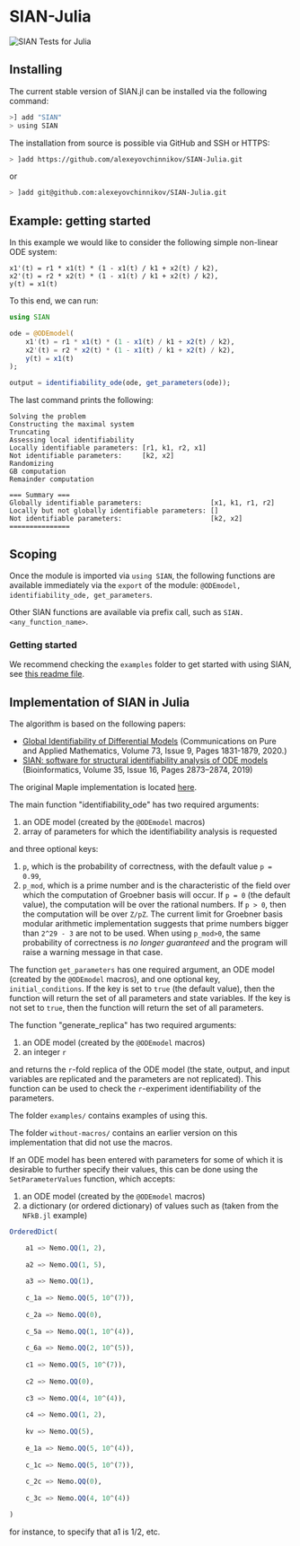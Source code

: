 # SIAN-Julia
![SIAN Tests for Julia](https://github.com/iliailmer/SIAN-Julia/workflows/SIAN%20Tests%20for%20Julia/badge.svg)

## Installing

The current stable version of SIAN.jl can be installed via the following command:

```zsh
>] add "SIAN"
> using SIAN
```

The installation from source is possible via GitHub and SSH or HTTPS:
```zsh
> ]add https://github.com/alexeyovchinnikov/SIAN-Julia.git
```
or
```zsh
> ]add git@github.com:alexeyovchinnikov/SIAN-Julia.git
```

## Example: getting started

In this example we would like to consider the following simple non-linear ODE system:
```
x1'(t) = r1 * x1(t) * (1 - x1(t) / k1 + x2(t) / k2),
x2'(t) = r2 * x2(t) * (1 - x1(t) / k1 + x2(t) / k2),
y(t) = x1(t)
```

To this end, we can run:
```julia
using SIAN

ode = @ODEmodel(
    x1'(t) = r1 * x1(t) * (1 - x1(t) / k1 + x2(t) / k2),
    x2'(t) = r2 * x2(t) * (1 - x1(t) / k1 + x2(t) / k2),
    y(t) = x1(t)
);

output = identifiability_ode(ode, get_parameters(ode));
```

The last command prints the following:
```
Solving the problem
Constructing the maximal system
Truncating
Assessing local identifiability
Locally identifiable parameters: [r1, k1, r2, x1]
Not identifiable parameters:     [k2, x2]
Randomizing
GB computation
Remainder computation

=== Summary ===
Globally identifiable parameters:                 [x1, k1, r1, r2]
Locally but not globally identifiable parameters: []
Not identifiable parameters:                      [k2, x2]
===============
```

## Scoping

Once the module is imported via `using SIAN`, the following functions are available immediately via the `export` of the module: `@ODEmodel, identifiability_ode, get_parameters`.

Other SIAN functions are available via prefix call, such as `SIAN.<any_function_name>`.

### Getting started

We recommend checking the `examples` folder to get started with using SIAN, see [this readme file](./examples/README.md).
## Implementation of SIAN in Julia

The algorithm is based on the following papers:
* [Global Identifiability of Differential Models](https://onlinelibrary.wiley.com/doi/abs/10.1002/cpa.21921) (Communications on Pure and Applied Mathematics, Volume 73, Issue 9, Pages 1831-1879, 2020.) 
* [SIAN: software for structural identifiability analysis of ODE models](https://doi.org/10.1093/bioinformatics/bty1069) (Bioinformatics, Volume 35, Issue 16, Pages 2873–2874, 2019)

The original Maple implementation is located [here](https://github.com/pogudingleb/SIAN).

The main function "identifiability_ode" has two required arguments:

1) an ODE model (created by the `@ODEmodel` macros)
2) array of parameters for which the identifiability analysis is requested

and three optional keys:

1) `p`, which is the probability of correctness, with the default value `p = 0.99`, 
2) `p_mod`, which is a prime number and is the characteristic of the field over which the computation of Groebner basis will occur. If `p = 0` (the default value), the computation will be over the rational numbers. If `p > 0`, then the computation will be over `Z/pZ`. The current limit for Groebner basis modular arithmetic implementation suggests that prime numbers bigger than `2^29 - 3` are not to be used. When using `p_mod>0`, the same probability of correctness is _no longer guaranteed_ and the program will raise a warning message in that case.


The function `get_parameters` has one required argument, an ODE model (created by the `@ODEmodel` macros), and one optional key, `initial_conditions`. If the key is set to `true` (the default value), then the function will return the set of all parameters and state variables. If the key is not set to `true`, then the function will return the set of all parameters.

The function "generate_replica" has two required arguments:

1) an ODE model (created by the `@ODEmodel` macros)
2) an integer `r`

and returns the `r`-fold replica of the ODE model (the state, output, and input variables are replicated and the parameters are not replicated). This function can be used to check the `r`-experiment identifiability of the parameters.

The folder `examples/` contains examples of using this.

The folder `without-macros/` contains an earlier version on this implementation that did not use the macros.

If an ODE model has been entered with parameters for some of which it is desirable to further specify their values, this can be done using the `SetParameterValues` function, which accepts:

1) an ODE model (created by the `@ODEmodel` macros)
2) a dictionary (or ordered dictionary) of values such as (taken from the `NFkB.jl` example)

```julia
OrderedDict(

    a1 => Nemo.QQ(1, 2),   
    
    a2 => Nemo.QQ(1, 5),
    
    a3 => Nemo.QQ(1),
    
    c_1a => Nemo.QQ(5, 10^(7)),
    
    c_2a => Nemo.QQ(0),
    
    c_5a => Nemo.QQ(1, 10^(4)),
    
    c_6a => Nemo.QQ(2, 10^(5)),
    
    c1 => Nemo.QQ(5, 10^(7)),
    
    c2 => Nemo.QQ(0),
    
    c3 => Nemo.QQ(4, 10^(4)),
    
    c4 => Nemo.QQ(1, 2),
    
    kv => Nemo.QQ(5),
    
    e_1a => Nemo.QQ(5, 10^(4)),
    
    c_1c => Nemo.QQ(5, 10^(7)),
    
    c_2c => Nemo.QQ(0),
    
    c_3c => Nemo.QQ(4, 10^(4))

)
```

for instance, to specify that a1 is 1/2, etc.